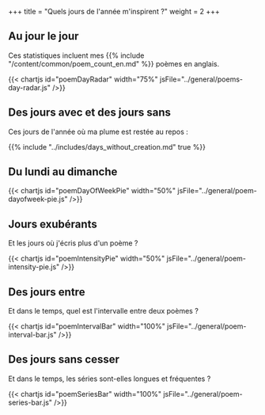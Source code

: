 +++
title = "Quels jours de l'année m'inspirent ?"
weight = 2
+++

## Au jour le jour

Ces statistiques incluent mes {{% include "/content/common/poem_count_en.md" %}} poèmes en anglais.

{{< chartjs id="poemDayRadar" width="75%" jsFile="../general/poems-day-radar.js" />}}

## Des jours avec et des jours sans

Ces jours de l'année où ma plume est restée au repos :

{{% include "../includes/days_without_creation.md" true %}}

## Du lundi au dimanche

{{< chartjs id="poemDayOfWeekPie" width="50%" jsFile="../general/poem-dayofweek-pie.js" />}}

## Jours exubérants

Et les jours où j'écris plus d'un poème ?

{{< chartjs id="poemIntensityPie" width="50%" jsFile="../general/poem-intensity-pie.js" />}}

## Des jours entre

Et dans le temps, quel est l'intervalle entre deux poèmes ?

{{< chartjs id="poemIntervalBar" width="100%" jsFile="../general/poem-interval-bar.js" />}}

## Des jours sans cesser

Et dans le temps, les séries sont-elles longues et fréquentes ?

{{< chartjs id="poemSeriesBar" width="100%" jsFile="../general/poem-series-bar.js" />}}